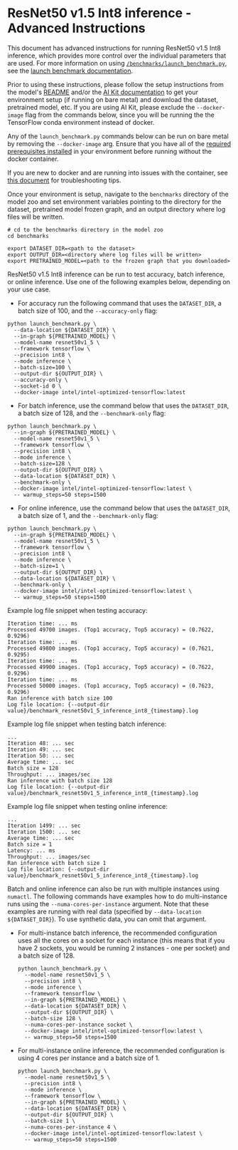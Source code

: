 <!--- 0. Title -->
<!-- This document is auto-generated using markdown fragments and the model-builder -->
<!-- To make changes to this doc, please change the fragments instead of modifying this doc directly -->
# ResNet50 v1.5 Int8 inference - Advanced Instructions

<!-- 10. Description -->
This document has advanced instructions for running ResNet50 v1.5 Int8
inference, which provides more control over the individual parameters that
are used. For more information on using [`/benchmarks/launch_benchmark.py`](/benchmarks/launch_benchmark.py),
see the [launch benchmark documentation](/docs/general/tensorflow/LaunchBenchmark.md).

Prior to using these instructions, please follow the setup instructions from
the model's [README](README.md) and/or the
[AI Kit documentation](/docs/general/tensorflow/AIKit.md) to get your environment
setup (if running on bare metal) and download the dataset, pretrained model, etc.
If you are using AI Kit, please exclude the `--docker-image` flag from the
commands below, since you will be running the the TensorFlow conda environment
instead of docker.

<!-- 55. Docker arg -->
Any of the `launch_benchmark.py` commands below can be run on bare metal by
removing the `--docker-image` arg. Ensure that you have all of the
[required prerequisites installed](README.md#run-the-model) in your environment
before running without the docker container.

If you are new to docker and are running into issues with the container,
see [this document](/docs/general/docker.md) for troubleshooting tips.

<!-- 50. Launch benchmark instructions -->
Once your environment is setup, navigate to the `benchmarks` directory of
the model zoo and set environment variables pointing to the directory for the
dataset, pretrained model frozen graph, and an output directory where log
files will be written.

```
# cd to the benchmarks directory in the model zoo
cd benchmarks

export DATASET_DIR=<path to the dataset>
export OUTPUT_DIR=<directory where log files will be written>
export PRETRAINED_MODEL=<path to the frozen graph that you downloaded>
```

ResNet50 v1.5 Int8 inference can be run to test accuracy, batch inference, or online inference.
Use one of the following examples below, depending on your use case.

* For accuracy run the following command that uses the `DATASET_DIR`, a batch
  size of 100, and the `--accuracy-only` flag:

```
python launch_benchmark.py \
  --data-location ${DATASET_DIR} \
  --in-graph ${PRETRAINED_MODEL} \
  --model-name resnet50v1_5 \
  --framework tensorflow \
  --precision int8 \
  --mode inference \
  --batch-size=100 \
  --output-dir ${OUTPUT_DIR} \
  --accuracy-only \
  --socket-id 0 \
  --docker-image intel/intel-optimized-tensorflow:latest
```

* For batch inference, use the command below that uses the `DATASET_DIR`, a batch 
  size of 128, and the `--benchmark-only` flag:

```
python launch_benchmark.py \
  --in-graph ${PRETRAINED_MODEL} \
  --model-name resnet50v1_5 \
  --framework tensorflow \
  --precision int8 \
  --mode inference \
  --batch-size=128 \
  --output-dir ${OUTPUT_DIR} \
  --data-location ${DATASET_DIR} \
  --benchmark-only \
  --docker-image intel/intel-optimized-tensorflow:latest \
  -- warmup_steps=50 steps=1500
```

* For online inference, use the command below that uses the `DATASET_DIR`, a batch 
  size of 1, and the `--benchmark-only` flag:
  
```
python launch_benchmark.py \
  --in-graph ${PRETRAINED_MODEL} \
  --model-name resnet50v1_5 \
  --framework tensorflow \
  --precision int8 \
  --mode inference \
  --batch-size=1 \
  --output-dir ${OUTPUT_DIR} \
  --data-location ${DATASET_DIR} \
  --benchmark-only \
  --docker-image intel/intel-optimized-tensorflow:latest \
  -- warmup_steps=50 steps=1500
```

Example log file snippet when testing accuracy:
```
Iteration time: ... ms
Processed 49700 images. (Top1 accuracy, Top5 accuracy) = (0.7622, 0.9296)
Iteration time: ... ms
Processed 49800 images. (Top1 accuracy, Top5 accuracy) = (0.7621, 0.9295)
Iteration time: ... ms
Processed 49900 images. (Top1 accuracy, Top5 accuracy) = (0.7622, 0.9296)
Iteration time: ... ms
Processed 50000 images. (Top1 accuracy, Top5 accuracy) = (0.7623, 0.9296)
Ran inference with batch size 100
Log file location: {--output-dir value}/benchmark_resnet50v1_5_inference_int8_{timestamp}.log
```

Example log file snippet when testing batch inference:
```
...
Iteration 48: ... sec
Iteration 49: ... sec
Iteration 50: ... sec
Average time: ... sec
Batch size = 128
Throughput: ... images/sec
Ran inference with batch size 128
Log file location: {--output-dir value}/benchmark_resnet50v1_5_inference_int8_{timestamp}.log
```

Example log file snippet when testing online inference:
```
...
Iteration 1499: ... sec
Iteration 1500: ... sec
Average time: ... sec
Batch size = 1
Latency: ... ms
Throughput: ... images/sec
Ran inference with batch size 1
Log file location: {--output-dir value}/benchmark_resnet50v1_5_inference_int8_{timestamp}.log
```

Batch and online inference can also be run with multiple instances using
`numactl`. The following commands have examples how to do multi-instance runs
using the `--numa-cores-per-instance` argument. Note that these examples are
running with real data (specified by `--data-location ${DATASET_DIR}`).
To use synthetic data, you can omit that argument.

* For multi-instance batch inference, the recommended configuration uses all
  the cores on a socket for each instance (this means that if you have 2 sockets,
  you would be running 2 instances - one per socket) and a batch size of 128.
  ```  
  python launch_benchmark.py \
    --model-name resnet50v1_5 \
    --precision int8 \
    --mode inference \
    --framework tensorflow \
    --in-graph ${PRETRAINED_MODEL} \
    --data-location ${DATASET_DIR} \
    --output-dir ${OUTPUT_DIR} \
    --batch-size 128 \
    --numa-cores-per-instance socket \
    --docker-image intel/intel-optimized-tensorflow:latest \
    -- warmup_steps=50 steps=1500
  ```
  
* For multi-instance online inference, the recommended configuration is using
  4 cores per instance and a batch size of 1.
  ```
  python launch_benchmark.py \
    --model-name resnet50v1_5 \
    --precision int8 \
    --mode inference \
    --framework tensorflow \
    --in-graph ${PRETRAINED_MODEL} \
    --data-location ${DATASET_DIR} \
    --output-dir ${OUTPUT_DIR} \
    --batch-size 1 \
    --numa-cores-per-instance 4 \
    --docker-image intel/intel-optimized-tensorflow:latest \
    -- warmup_steps=50 steps=1500
  ```

